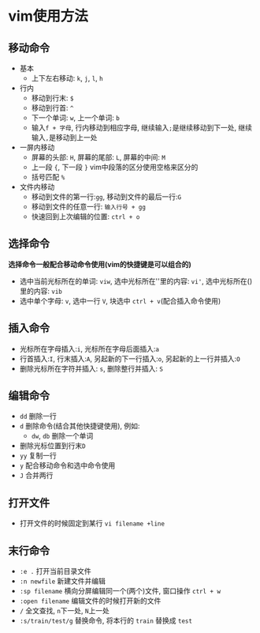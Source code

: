 # vim使用方法

## 移动命令

* 基本
   * 上下左右移动: `k`, `j`, `l`, `h`
* 行内
   * 移动到行末: `$`
   * 移动到行首: `^` 
   * 下一个单词: `w`, 上一个单词: `b`
   * 输入`f + 字母`, 行内移动到相应字母, 继续输入`;`是继续移动到下一处, 继续输入`,`是移动到上一处
* 一屏内移动
   * 屏幕的头部: `H`, 屏幕的尾部: `L`, 屏幕的中间: `M`
   * 上一段 `{`, 下一段 `}` vim中段落的区分使用空格来区分的
   * 括号匹配 `%`
* 文件内移动
   * 移动到文件的第一行:`gg`, 移动到文件的最后一行:`G`
   * 移动到文件的任意一行: `输入行号 + gg`
   * 快速回到上次编辑的位置: `ctrl + o`

## 选择命令

**选择命令一般配合移动命令使用(vim的快捷键是可以组合的)**

* 选中当前光标所在的单词: `viw`, 选中光标所在''里的内容: `vi'`, 选中光标所在()里的内容: `vib`
* 选中单个字母: `v`, 选中一行 `V`, 块选中 `ctrl + v`(配合插入命令使用)

## 插入命令
* 光标所在字母插入:`i`, 光标所在字母后面插入:`a` 
* 行首插入:`I`, 行末插入:`A`, 另起新的下一行插入:`o`, 另起新的上一行并插入:`O`
* 删除光标所在字符并插入: `s`, 删除整行并插入: `S`

## 编辑命令
* `dd` 删除一行
* `d` 删除命令(结合其他快捷键使用), 例如:
    * `dw`, `db` 删除一个单词
* 删除光标位置到行末`D`
* `yy` 复制一行
* `y` 配合移动命令和选中命令使用
* `J` 合并两行

## 打开文件
* 打开文件的时候固定到某行 `vi filename +line`

## 末行命令
* `:e .` 打开当前目录文件
* `:n newfile` 新建文件并编辑
* `:sp filename` 横向分屏编辑同一个(两个)文件, 窗口操作 `ctrl + w`
* `:open filename` 编辑文件的时候打开新的文件
* `/` 全文查找, `n`下一处, `N`上一处
* `:s/train/test/g` 替换命令, 将本行的 `train` 替换成 `test`
